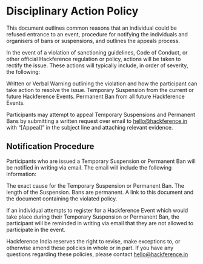 # Disciplinary Action Policy
This document outlines common reasons that an individual could be refused entrance to an event, procedure for notifying the individuals and organisers of bans or suspensions, and outlines the appeals process.

In the event of a violation of sanctioning guidelines, Code of Conduct, or other official Hackference regulation or policy, actions will be taken to rectify the issue. These actions will typically include, in order of severity, the following:

Written or Verbal Warning outlining the violation and how the participant can take action to resolve the issue.
Temporary Suspension from the current or future Hackference Events.
Permanent Ban from all future Hackference Events.

Participants may attempt to appeal Temporary Suspensions and Permanent Bans by submitting a written request over email to [hello@hackference.in](mailto:hello@hackference.in) with “[Appeal]” in the subject line and attaching relevant evidence.  

## Notification Procedure

Participants who are issued a Temporary Suspension or Permanent Ban will be notified in writing via email. The email will include the following information:

The exact cause for the Temporary Suspension or Permanent Ban.
The length of the Suspension.  Bans are permanent.
A link to this document and the document containing the violated policy.

If an individual attempts to register for a Hackference Event which would take place during their Temporary Suspension or Permanent Ban, the participant will be reminded in writing via email that they are not allowed to participate in the event.

Hackference India reserves the right to revise, make exceptions to, or otherwise amend these policies in whole or in part. If you have any questions regarding these policies, please contact [hello@hackference.in](mailto:hello@hackference.in)
